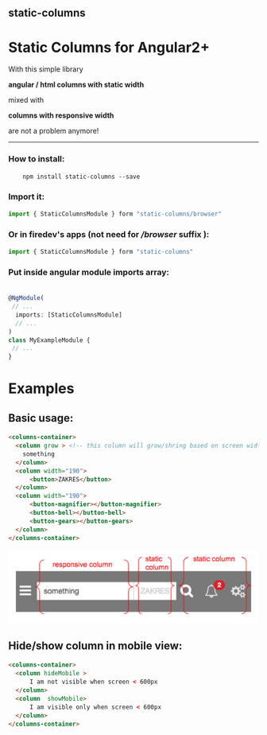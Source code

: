 ## static-columns

# Static Columns for Angular2+

With this simple library 

**angular / html columns with static width**

mixed with
 
**columns with responsive width**
 
are not a problem anymore!


---
### How to install:
```
    npm install static-columns --save
```


### Import it:
```ts
import { StaticColumnsModule } form "static-columns/browser"
```

### Or in firedev's apps (not need for */browser* suffix ):
```ts
import { StaticColumnsModule } form "static-columns"
```

### Put inside angular module imports array:
```ts

@NgModule(
 // ... 
  imports: [StaticColumnsModule]
  // ... 
)
class MyExampleModule {
 // ... 
}
```

# Examples
	
 ## Basic usage:
```html
<columns-container>
  <column grow > <!-- this column will grow/shring based on screen width -->
    something
  </column>
  <column width="190">                        
      <button>ZAKRES</button>
  </column>
  <column width="190">                        
      <button-magnifier></button-magnifier>
      <button-bell></button-bell>
      <button-gears></button-gears>
  </column>
</columns-container>
```

![Modules marked](screen.png)


## Hide/show column in mobile view:
```html
<columns-container>
  <column hideMobile >
      I am not visible when screen < 600px
  </column>
  <column  showMobile>                        
      I am visible only when screen < 600px
  </column>
</columns-container>
```

